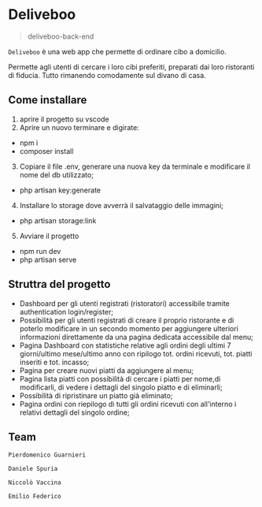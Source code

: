# Deliveboo 
>deliveboo-back-end

`Deliveboo` è una web app che permette di ordinare cibo a domicilio.

Permette agli utenti di cercare i loro cibi preferiti, preparati dai loro ristoranti di fiducia. Tutto rimanendo comodamente sul divano di casa.

## Come installare

1. aprire il progetto su vscode
2. Aprire un nuovo terminare e digirate:
-  npm i
- composer install
3. Copiare il file .env, generare una nuova key da terminale e modificare il nome del db utilizzato;
- php artisan key:generate
4. Installare lo storage dove avverrà il salvataggio delle immagini;
- php artisan storage:link
5. Avviare il progetto
- npm run dev
- php artisan serve

## Struttra del progetto
- Dashboard per gli utenti registrati (ristoratori) accessibile tramite authentication login/register;
- Possibilità per gli utenti registrati di creare il proprio ristorante e di poterlo modificare in un secondo momento per aggiungere ulteriori informazioni direttamente da una pagina dedicata accessibile dal menu;
- Pagina Dashboard con statistiche relative agli ordini degli ultimi 7 giorni/ultimo mese/ultimo anno con ripilogo tot. ordini ricevuti, tot. piatti inseriti e tot. incasso;
- Pagina per creare nuovi piatti da aggiungere al menu;
- Pagina lista piatti con possibilità di cercare i piatti per nome,di modificarli, di vedere i dettagli del singolo piatto e di eliminarli;
- Possibilità di ripristinare un piatto già eliminato;
- Pagina ordini con riepilogo di tutti gli ordini ricevuti con all'interno i relativi dettagli del singolo ordine;

## Team

```
Pierdomenico Guarnieri
```
```
Daniele Spuria
```
```
Niccolò Vaccina
```
```
Emilio Federico
```
